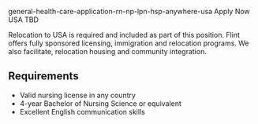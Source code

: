 general-health-care-application-rn-np-lpn-hsp-anywhere-usa
Apply Now
USA
TBD




Relocation to USA is required and included as part of this position. Flint offers fully sponsored licensing, immigration and relocation programs. We also facilitate, relocation housing and community integration.

## Requirements

- Valid nursing license in any country
- 4-year Bachelor of Nursing Science or equivalent
- Excellent English communication skills

